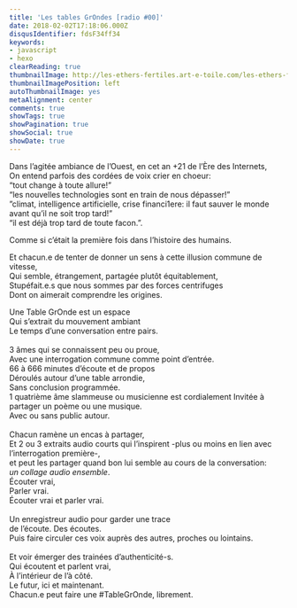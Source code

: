 ```yaml
---
title: 'Les tables GrOndes [radio #00]'
date: 2018-02-02T17:18:06.000Z
disqusIdentifier: fdsF34ff34
keywords:
- javascript
- hexo
clearReading: true
thumbnailImage: http://les-ethers-fertiles.art-e-toile.com/les-ethers-fertiles/web%20pic/table-ronde.jpeg
thumbnailImagePosition: left
autoThumbnailImage: yes
metaAlignment: center
comments: true
showTags: true
showPagination: true
showSocial: true
showDate: true
---
```

Dans l’agitée ambiance de l’Ouest, en cet an +21 de l’Ère des Internets,\
On entend parfois des cordées de voix crier en choeur:\
“tout change à toute allure!”\
“les nouvelles technologies sont en train de nous dépasser!”\
”climat, intelligence artificielle, crise financi1ere: il faut sauver le monde avant qu’il ne soit trop tard!”\
“il est déjà trop tard de toute facon.”.   

Comme si c’était la première fois dans l’histoire des humains.   

Et chacun.e de tenter de donner un sens à cette illusion commune de vitesse,\
Qui semble, étrangement, partagée plutôt équitablement,\
Stupéfait.e.s  que nous sommes par des forces centrifuges \
Dont on aimerait comprendre les origines.   

Une Table GrOnde est un espace\
Qui s’extrait du mouvement ambiant\
Le temps d’une conversation entre pairs.\
\
3 âmes qui se connaissent peu ou proue,\
Avec une interrogation commune comme point d’entrée.\
66 à 666 minutes d’écoute et de propos\
Déroulés autour d’une table arrondie,\
Sans conclusion programmée.\
1 quatrième âme slammeuse ou musicienne est cordialement Invitée à partager un poème ou une musique.\
Avec ou sans public autour.\
\
Chacun ramène un encas à partager,\
Et 2 ou 3 extraits audio courts qui l’inspirent -plus ou moins en lien avec l’interrogation première-,\
et peut les partager quand bon lui semble au cours de la conversation: \
_un collage audio ensemble_.\
Écouter vrai,\
Parler vrai.\
Écouter vrai et parler vrai.\
\
Un enregistreur audio pour garder une trace\
de l’écoute. Des écoutes.\
Puis faire circuler ces voix auprès des autres, proches ou lointains.\
\
Et voir émerger des trainées d’authenticité-s.\
Qui écoutent et parlent vrai,\
À l’intérieur de l’à côté.\
Le futur, ici et maintenant.\
Chacun.e peut faire une #TableGrOnde, librement.
